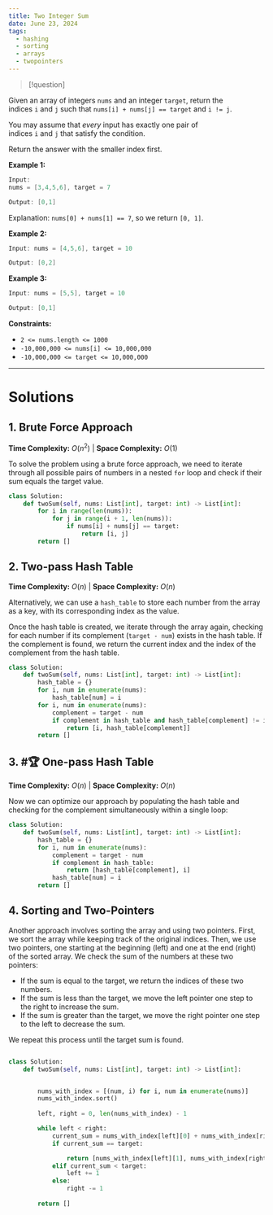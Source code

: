 ```yaml
---
title: Two Integer Sum
date: June 23, 2024
tags:
  - hashing
  - sorting
  - arrays
  - twopointers
---
```


> [!question] 
>
Given an array of integers `nums` and an integer `target`, return the indices `i` and `j` such that `nums[i] + nums[j] == target` and `i != j`.

You may assume that _every_ input has exactly one pair of indices `i` and `j` that satisfy the condition.

Return the answer with the smaller index first. 

**Example 1:**

```java
Input: 
nums = [3,4,5,6], target = 7

Output: [0,1]
```

Explanation: `nums[0] + nums[1] == 7`, so we return `[0, 1]`.

**Example 2:**

```java
Input: nums = [4,5,6], target = 10

Output: [0,2]
```

**Example 3:**

```java
Input: nums = [5,5], target = 10

Output: [0,1]
```

**Constraints:**

- `2 <= nums.length <= 1000`
- `-10,000,000 <= nums[i] <= 10,000,000`
- `-10,000,000 <= target <= 10,000,000`

---
# Solutions

## 1. Brute Force Approach

**Time Complexity:** $O(n^2)$  |  **Space Complexity:** $O(1)$ 

To solve the problem using a brute force approach, we need to iterate through all possible pairs of numbers in a nested `for` loop and check if their sum equals the target value.


```python
class Solution:
    def twoSum(self, nums: List[int], target: int) -> List[int]:
        for i in range(len(nums)):
            for j in range(i + 1, len(nums)):
                if nums[i] + nums[j] == target:
                    return [i, j]
        return []
```

## 2. Two-pass Hash Table

**Time Complexity:** $O(n)$  |  **Space Complexity:** $O(n)$ 

Alternatively, we can use a `hash_table` to store each number from the array as a key, with its corresponding index as the value.

Once the hash table is created, we iterate through the array again, checking for each number if its complement (`target - num`) exists in the hash table. If the complement is found, we return the current index and the index of the complement from the hash table.

```python
class Solution:
    def twoSum(self, nums: List[int], target: int) -> List[int]:
        hash_table = {}
        for i, num in enumerate(nums):
            hash_table[num] = i
        for i, num in enumerate(nums):
            complement = target - num
            if complement in hash_table and hash_table[complement] != i:
                return [i, hash_table[complement]]
        return []
```

## 3. #🏆 One-pass Hash Table

**Time Complexity:** $O(n)$  |  **Space Complexity:** $O(n)$ 

Now we can optimize our approach by populating the hash table and checking for the complement simultaneously within a single loop:

```python
class Solution:
    def twoSum(self, nums: List[int], target: int) -> List[int]:
        hash_table = {}
        for i, num in enumerate(nums):
            complement = target - num
            if complement in hash_table:
                return [hash_table[complement], i]
            hash_table[num] = i
        return []
```


## 4. Sorting and Two-Pointers

Another approach involves sorting the array and using two pointers. First, we sort the array while keeping track of the original indices. Then, we use two pointers, one starting at the beginning (left) and one at the end (right) of the sorted array. We check the sum of the numbers at these two pointers:

- If the sum is equal to the target, we return the indices of these two numbers.
- If the sum is less than the target, we move the left pointer one step to the right to increase the sum.
- If the sum is greater than the target, we move the right pointer one step to the left to decrease the sum.

We repeat this process until the target sum is found.

```python

class Solution:
    def twoSum(self, nums: List[int], target: int) -> List[int]:


        nums_with_index = [(num, i) for i, num in enumerate(nums)]
        nums_with_index.sort()
        
        left, right = 0, len(nums_with_index) - 1

        while left < right:
            current_sum = nums_with_index[left][0] + nums_with_index[right][0]
            if current_sum == target:

                return [nums_with_index[left][1], nums_with_index[right][1]]
            elif current_sum < target:
                left += 1
            else:
                right -= 1
        
        return []


```